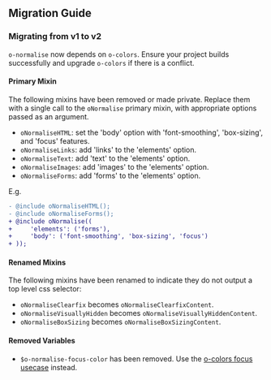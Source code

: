 ## Migration Guide

### Migrating from v1 to v2

`o-normalise` now depends on `o-colors`. Ensure your project builds successfully and upgrade `o-colors` if there is a conflict.

#### Primary Mixin

The following mixins have been removed or made private. Replace them with a single call to the `oNormalise` primary mixin, with appropriate options passed as an argument.

- `oNormaliseHTML`: set the 'body' option with 'font-smoothing', 'box-sizing', and 'focus' features.
- `oNormaliseLinks`: add 'links' to the 'elements' option.
- `oNormaliseText`: add 'text' to the 'elements' option.
- `oNormaliseImages`: add 'images' to the 'elements' option.
- `oNormaliseForms`: add 'forms' to the 'elements' option.

E.g.
```diff
- @include oNormaliseHTML();
- @include oNormaliseForms();
+ @include oNormalise((
+     'elements': ('forms'),
+     'body': ('font-smoothing', 'box-sizing', 'focus')
+ ));
```

#### Renamed Mixins

The following mixins have been renamed to indicate they do not output a top level css selector:
- `oNormaliseClearfix` becomes `oNormaliseClearfixContent`.
- `oNormaliseVisuallyHidden` becomes `oNormaliseVisuallyHiddenContent`.
- `oNormaliseBoxSizing` becomes `oNormaliseBoxSizingContent`.


#### Removed Variables

- `$o-normalise-focus-color` has been removed. Use the [o-colors focus usecase](https://github.com/Financial-Times/o-colors) instead.
